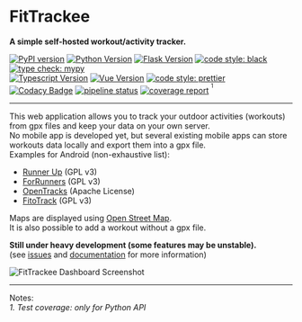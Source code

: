 # FitTrackee
**A simple self-hosted workout/activity tracker.**  

[![PyPI version](https://img.shields.io/pypi/v/fittrackee.svg)](https://pypi.org/project/fittrackee/) 
[![Python Version](https://img.shields.io/badge/python-3.7+-brightgreen.svg)](https://python.org)
[![Flask Version](https://img.shields.io/badge/flask-2.0-brightgreen.svg)](http://flask.pocoo.org/) 
[![code style: black](https://img.shields.io/badge/code%20style-black-black)](https://github.com/psf/black) 
[![type check: mypy](https://img.shields.io/badge/type%20check-mypy-blue)](http://mypy-lang.org/)  
[![Typescript Version](https://img.shields.io/npm/types/typescript)](https://www.typescriptlang.org/) 
[![Vue Version](https://img.shields.io/badge/vue-3.1-brightgreen.svg)](https://v3.vuejs.org/) 
[![code style: prettier](https://img.shields.io/badge/code_style-prettier-ff69b4.svg)](https://github.com/prettier/prettier)  
[![Codacy Badge](https://api.codacy.com/project/badge/Grade/290a285f22e94132904dc13b4dd19d1d)](https://www.codacy.com/app/SamR1/FitTrackee)
[![pipeline status](https://gitlab.com/SamR1/FitTrackee/badges/master/pipeline.svg)](https://gitlab.com/SamR1/FitTrackee/-/commits/master)
[![coverage report](https://gitlab.com/SamR1/FitTrackee/badges/master/coverage.svg)](https://gitlab.com/SamR1/FitTrackee/-/commits/master) <sup><sup>1</sup></sup>

---

This web application allows you to track your outdoor activities (workouts) from gpx files and keep your data on your own server.  
No mobile app is developed yet, but several existing mobile apps can store workouts data locally and export them into a gpx file.  
Examples for Android (non-exhaustive list):  
* [Runner Up](https://github.com/jonasoreland/runnerup) (GPL v3)  
* [ForRunners](https://gitlab.com/brvier/ForRunners) (GPL v3)  
* [OpenTracks](https://github.com/OpenTracksApp/OpenTracks) (Apache License)  
* [FitoTrack](https://codeberg.org/jannis/FitoTrack) (GPL v3)  

Maps are displayed using [Open Street Map](https://www.openstreetmap.org).  
It is also possible to add a workout without a gpx file.

**Still under heavy development (some features may be unstable).**  
(see [issues](https://github.com/SamR1/FitTrackee/issues) and [documentation](https://samr1.github.io/FitTrackee) for more information)  

![FitTrackee Dashboard Screenshot](https://samr1.github.io/FitTrackee/_images/fittrackee_screenshot-01.png)

---

Notes:  
_1. Test coverage: only for Python API_
